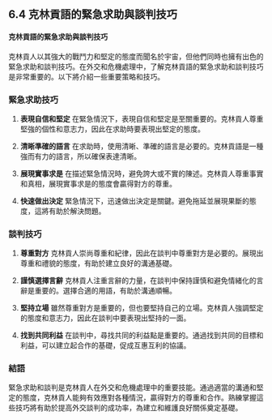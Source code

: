 ## 6.4 克林貢語的緊急求助與談判技巧

#### 克林貢語的緊急求助與談判技巧

克林貢人以其強大的戰鬥力和堅定的態度而聞名於宇宙，但他們同時也擁有出色的緊急求助和談判技巧。在外交和危機處理中，了解克林貢語的緊急求助和談判技巧是非常重要的。以下將介紹一些重要策略和技巧。

### 緊急求助技巧

1. **表現自信和堅定**
   在緊急情況下，表現自信和堅定是至關重要的。克林貢人尊重堅強的個性和意志力，因此在求助時要表現出堅定的態度。

2. **清晰準確的語言**
   在求助時，使用清晰、準確的語言是必要的。克林貢語是一種強而有力的語言，所以確保表達清晰。

3. **展現實事求是**
   在描述緊急情況時，避免誇大或不實的陳述。克林貢人尊重事實和真相，展現實事求是的態度會贏得對方的尊重。

4. **快速做出決定**
   緊急情況下，迅速做出決定是關鍵。避免拖延並展現果斷的態度，這將有助於解決問題。

### 談判技巧

1. **尊重對方**
   克林貢人崇尚尊重和紀律，因此在談判中尊重對方是必要的。展現出尊重和禮貌的態度，有助於建立良好的溝通基礎。

2. **謹慎選擇言辭**
   克林貢人注重言辭的力量，在談判中保持謹慎和避免情緒化的言辭是重要的。選擇合適的用語，有助於溝通順暢。

3. **堅持立場**
   雖然尊重對方是重要的，但也要堅持自己的立場。克林貢人強調堅定的態度和意志力，因此在談判中要表現出堅持的一面。

4. **找到共同利益**
   在談判中，尋找共同的利益點是重要的。通過找到共同的目標和利益，可以建立起合作的基礎，促成互惠互利的協議。

### 結語

緊急求助和談判是克林貢人在外交和危機處理中的重要技能。通過適當的溝通和堅定的態度，克林貢人能夠有效應對各種情況，贏得對方的尊重和合作。熟練掌握這些技巧將有助於提高外交談判的成功率，為建立和維護良好關係奠定基礎。